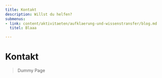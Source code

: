 ```yaml
---
title: Kontakt
description: Willst du helfen?
submenus:
- link: content/aktivitaeten/aufklaerung-und-wissenstransfer/blog.md
  titel: Blaaa

---
```

# Kontakt

> Dummy Page